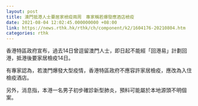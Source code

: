 ```yaml
---
layout: post
title: 澳門抵港人士要居家檢疫兩周　專家稱若爆發應酒店檢疫
date: 2021-08-04 12:02:45.000000000 +08:00
link: https://news.rthk.hk/rthk/ch/component/k2/1604176-20210804.htm
categories: rthk
---
```


香港特區政府宣布，過去14日曾逗留澳門人士，即日起不能經「回港易」計劃回港，抵港後要家居檢疫14日。

有專家認為，若澳門爆發大型疫情，香港特區政府不應容許家居檢疫，應改為入住檢疫酒店。

另外，消息指，本港一名男子初步確診新型肺炎，預料可能屬於本地源頭不明個案。
